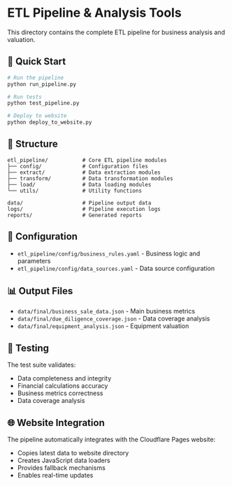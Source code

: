 # ETL Pipeline & Analysis Tools

This directory contains the complete ETL pipeline for business analysis and valuation.

## 🚀 Quick Start

```bash
# Run the pipeline
python run_pipeline.py

# Run tests
python test_pipeline.py

# Deploy to website
python deploy_to_website.py
```

## 📁 Structure

```
etl_pipeline/           # Core ETL pipeline modules
├── config/             # Configuration files
├── extract/            # Data extraction modules
├── transform/          # Data transformation modules
├── load/               # Data loading modules
└── utils/              # Utility functions

data/                   # Pipeline output data
logs/                   # Pipeline execution logs
reports/                # Generated reports
```

## 🔧 Configuration

- `etl_pipeline/config/business_rules.yaml` - Business logic and parameters
- `etl_pipeline/config/data_sources.yaml` - Data source configuration

## 📊 Output Files

- `data/final/business_sale_data.json` - Main business metrics
- `data/final/due_diligence_coverage.json` - Data coverage analysis
- `data/final/equipment_analysis.json` - Equipment valuation

## 🧪 Testing

The test suite validates:
- Data completeness and integrity
- Financial calculations accuracy
- Business metrics correctness
- Data coverage analysis

## 🌐 Website Integration

The pipeline automatically integrates with the Cloudflare Pages website:
- Copies latest data to website directory
- Creates JavaScript data loaders
- Provides fallback mechanisms
- Enables real-time updates